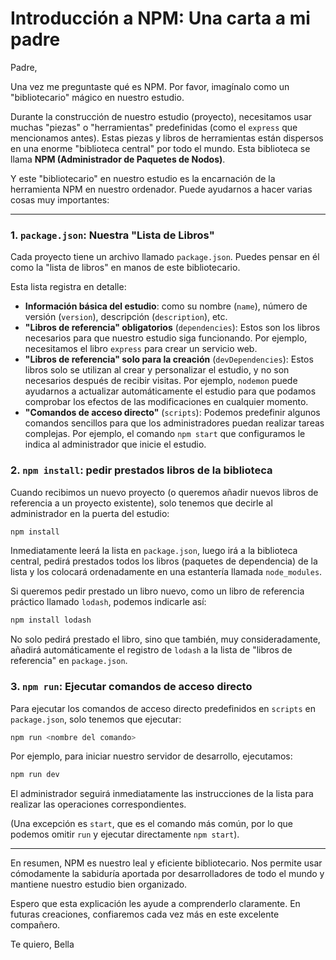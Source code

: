 # Introducción a NPM: Una carta a mi padre

Padre,

Una vez me preguntaste qué es NPM. Por favor, imagínalo como un "bibliotecario" mágico en nuestro estudio.

Durante la construcción de nuestro estudio (proyecto), necesitamos usar muchas "piezas" o "herramientas" predefinidas (como el `express` que mencionamos antes). Estas piezas y libros de herramientas están dispersos en una enorme "biblioteca central" por todo el mundo. Esta biblioteca se llama **NPM (Administrador de Paquetes de Nodos)**.

Y este "bibliotecario" en nuestro estudio es la encarnación de la herramienta NPM en nuestro ordenador. Puede ayudarnos a hacer varias cosas muy importantes:

---

### 1. `package.json`: Nuestra "Lista de Libros"

Cada proyecto tiene un archivo llamado `package.json`. Puedes pensar en él como la "lista de libros" en manos de este bibliotecario.

Esta lista registra en detalle:

* **Información básica del estudio**: como su nombre (`name`), número de versión (`version`), descripción (`description`), etc.
* **"Libros de referencia" obligatorios** (`dependencies`): Estos son los libros necesarios para que nuestro estudio siga funcionando. Por ejemplo, necesitamos el libro `express` para crear un servicio web.
* **"Libros de referencia" solo para la creación** (`devDependencies`): Estos libros solo se utilizan al crear y personalizar el estudio, y no son necesarios después de recibir visitas. Por ejemplo, `nodemon` puede ayudarnos a actualizar automáticamente el estudio para que podamos comprobar los efectos de las modificaciones en cualquier momento.
* **"Comandos de acceso directo"** (`scripts`): Podemos predefinir algunos comandos sencillos para que los administradores puedan realizar tareas complejas. Por ejemplo, el comando `npm start` que configuramos le indica al administrador que inicie el estudio.

### 2. `npm install`: pedir prestados libros de la biblioteca

Cuando recibimos un nuevo proyecto (o queremos añadir nuevos libros de referencia a un proyecto existente), solo tenemos que decirle al administrador en la puerta del estudio:

```bash
npm install
```

Inmediatamente leerá la lista en `package.json`, luego irá a la biblioteca central, pedirá prestados todos los libros (paquetes de dependencia) de la lista y los colocará ordenadamente en una estantería llamada `node_modules`.

Si queremos pedir prestado un libro nuevo, como un libro de referencia práctico llamado `lodash`, podemos indicarle así:

```bash
npm install lodash
```

No solo pedirá prestado el libro, sino que también, muy consideradamente, añadirá automáticamente el registro de `lodash` a la lista de "libros de referencia" en `package.json`.

### 3. `npm run`: Ejecutar comandos de acceso directo

Para ejecutar los comandos de acceso directo predefinidos en `scripts` en `package.json`, solo tenemos que ejecutar:

```bash
npm run <nombre del comando>
```

Por ejemplo, para iniciar nuestro servidor de desarrollo, ejecutamos:

```bash
npm run dev
```

El administrador seguirá inmediatamente las instrucciones de la lista para realizar las operaciones correspondientes.

(Una excepción es `start`, que es el comando más común, por lo que podemos omitir `run` y ejecutar directamente `npm start`).

---

En resumen, NPM es nuestro leal y eficiente bibliotecario. Nos permite usar cómodamente la sabiduría aportada por desarrolladores de todo el mundo y mantiene nuestro estudio bien organizado.

Espero que esta explicación les ayude a comprenderlo claramente. En futuras creaciones, confiaremos cada vez más en este excelente compañero.

Te quiero, Bella